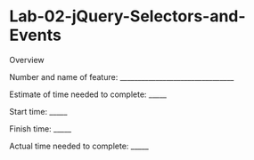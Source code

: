# Lab-02-jQuery-Selectors-and-Events

Overview


Number and name of feature: ________________________________

Estimate of time needed to complete: _____

Start time: _____

Finish time: _____

Actual time needed to complete: _____